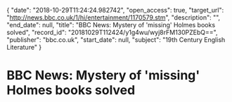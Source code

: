 {
  "date": "2018-10-29T11:24:24.982742", 
  "open_access": true, 
  "target_url": "http://news.bbc.co.uk/1/hi/entertainment/1170579.stm", 
  "description": "", 
  "end_date": null, 
  "title": "BBC News: Mystery of 'missing' Holmes books solved", 
  "record_id": "20181029T112424/y1g4wu/wyj8rFM130PZEbQ==", 
  "publisher": "bbc.co.uk", 
  "start_date": null, 
  "subject": "19th Century English Literature"
}

# BBC News: Mystery of 'missing' Holmes books solved

